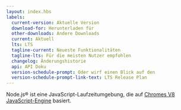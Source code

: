 ```yaml
---
layout: index.hbs
labels:
  current-version: Aktuelle Version
  download-for: Herunterladen für
  other-downloads: Andere Downloads
  current: Aktuell
  lts: LTS
  tagline-current: Neueste Funktionalitäten
  tagline-lts: Für die meisten Nutzer empfohlen
  changelog: Änderungshistorie
  api: API Doku
  version-schedule-prompt: Oder wirf einen Blick auf den
  version-schedule-prompt-link-text: LTS Release Plan
---
```


Node.js® ist eine JavaScript-Laufzeitumgebung, die auf [Chromes V8 JavaScript-Engine](https://v8.dev/) basiert.

